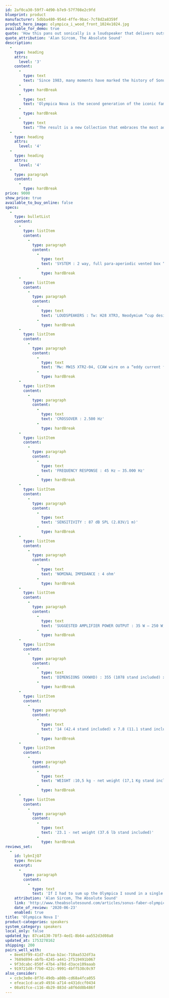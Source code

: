 ```yaml
---
id: 2af0ca30-59f7-4d90-b7e9-57f708e2c9fd
blueprint: product
manufacturer: 5dbba480-954d-4ffe-9bac-7cf8d2a8359f
product_hero_image: olympica_i_wood_front_1024x1024.jpg
available_for_demo: true
quote: 'How this pans out sonically is a loudspeaker that delivers outstanding stereo imaging, excellent detail and surprisingly deep bass. But more importantly, it does all these things with a sense of natural drive and energy.'
quote_attribution: 'Alan Sircom, The Absolute Sound'
description:
  -
    type: heading
    attrs:
      level: '3'
    content:
      -
        type: text
        text: 'Since 1983, many moments have marked the history of Sonus Faber; the launch of the Olympica Collection 6 years ago is one of them. One of the first lines presented as a complete family of products, but above all, the very first one to feature original drivers, entirely designed in Sonus Faber.'
      -
        type: hardBreak
      -
        type: text
        text: 'Olympica Nova is the second generation of the iconic family of 2013, improved in its form and substance, imbued with the timeless values that inspired us in creating the original line.'
      -
        type: hardBreak
      -
        type: text
        text: "The result is a new Collection that embraces the most advanced technologies that already enhance our most prestigious creations.\_\_"
  -
    type: heading
    attrs:
      level: '4'
  -
    type: heading
    attrs:
      level: '4'
  -
    type: paragraph
    content:
      -
        type: hardBreak
price: 9000
show_price: true
available_to_buy_online: false
specs:
  -
    type: bulletList
    content:
      -
        type: listItem
        content:
          -
            type: paragraph
            content:
              -
                type: text
                text: 'SYSTEM : 2 way, full para-aperiodic vented box “Stealth Ultraflex”, stand mount loudspeaker system.'
              -
                type: hardBreak
      -
        type: listItem
        content:
          -
            type: paragraph
            content:
              -
                type: text
                text: 'LOUDSPEAKERS : Tw: H28 XTR3, Neodymium “cup design” motor system with DAD™, Ø 28 mm'
              -
                type: hardBreak
      -
        type: listItem
        content:
          -
            type: paragraph
            content:
              -
                type: text
                text: 'Mw: MW15 XTR2-04, CCAW wire on a “eddy current free” voice coil, Ø 150 mm'
              -
                type: hardBreak
      -
        type: listItem
        content:
          -
            type: paragraph
            content:
              -
                type: text
                text: 'CROSSOVER : 2.500 Hz'
              -
                type: hardBreak
      -
        type: listItem
        content:
          -
            type: paragraph
            content:
              -
                type: text
                text: 'FREQUENCY RESPONSE : 45 Hz – 35.000 Hz'
              -
                type: hardBreak
      -
        type: listItem
        content:
          -
            type: paragraph
            content:
              -
                type: text
                text: 'SENSITIVITY : 87 dB SPL (2.83V/1 m)'
              -
                type: hardBreak
      -
        type: listItem
        content:
          -
            type: paragraph
            content:
              -
                type: text
                text: 'NOMINAL IMPEDANCE : 4 ohm'
              -
                type: hardBreak
      -
        type: listItem
        content:
          -
            type: paragraph
            content:
              -
                type: text
                text: 'SUGGESTED AMPLIFIER POWER OUTPUT : 35 W – 250 W, without clipping'
              -
                type: hardBreak
      -
        type: listItem
        content:
          -
            type: paragraph
            content:
              -
                type: text
                text: 'DIMENSIONS (HXWXD) : 355 (1078 stand included) x 199,5 (282 stand included) x 395 mm'
              -
                type: hardBreak
      -
        type: listItem
        content:
          -
            type: paragraph
            content:
              -
                type: text
                text: '14 (42.4 stand included) x 7.8 (11.1 stand included) x 15.5 in'
              -
                type: hardBreak
      -
        type: listItem
        content:
          -
            type: paragraph
            content:
              -
                type: text
                text: 'WEIGHT :10,5 kg - net weight (17,1 Kg stand included)'
              -
                type: hardBreak
      -
        type: listItem
        content:
          -
            type: paragraph
            content:
              -
                type: text
                text: '23.1 - net weight (37.6 lb stand included)'
              -
                type: hardBreak
reviews_set:
  -
    id: lybnIjQ7
    type: Review
    excerpt:
      -
        type: paragraph
        content:
          -
            type: text
            text: 'If I had to sum up the Olympica I sound in a single word, it would be ‘exquisite’. The Olympica makes the right balance between the rose-tinted sound of old and the requirements for a more accurate and clean loudspeaker today.'
    attribution: 'Alan Sircom, The Absolute Sound'
    link: 'http://www.theabsolutesound.com/articles/sonus-faber-olympica-i/?page=3'
    date_of_review: '2020-06-23'
    enabled: true
title: 'Olympica Nova I'
product-categories: speakers
system_category: speakers
local_only: false
updated_by: 87ca4130-78f3-4ed1-8b64-aa552d3d08a8
updated_at: 1753278162
shipping: 200
pairs_well_with:
  - 8ee63f99-41d7-47aa-b2ac-710aa532df3a
  - 7689d894-abfb-4245-a441-2f519491b067
  - 9f3dcabc-850f-47b4-a78d-d3ace109aaab
  - 919721d8-f7b0-422c-9991-4bff538c0c97
also_consider:
  - ccbc3e0e-8f7d-49db-a80b-cd68a4fca055
  - efeac1cd-aca9-4934-a714-e431dccf0434
  - 08a91fce-c116-4b29-883d-a8f6dd8b486f
---
```

